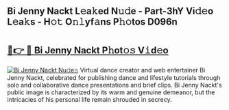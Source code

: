 ## Bi Jenny Nackt L𝚎a𝚔ed N𝚞𝚍e - Part-3hY Vi𝚍𝚎o L𝚎a𝚔s - H𝚘𝚝 O𝚗𝚕yf𝚊ns P𝚑𝚘tos D096n

# <h2><a href="http://kf8m4k.oniu.top/?m=Bi+Jenny+Nackt">🔗👉 🔴 Bi Jenny Nackt P𝚑ot𝚘𝚜 V𝚒d𝚎o</a></h2>

[![Bi Jenny Nackt Nu𝚍e𝚜](https://i.imgur.com/0qMVB7G.gif)](http://kf8m4k.oniu.top/?m=Bi+Jenny+Nackt)
Virtual dance creator and web entertainer Bi Jenny Nackt, celebrated for publishing dance and lifestyle tutorials through solo and collaborative dance presentations and brief clips. Bi Jenny Nackt's public image is characterized by its warm and genuine demeanor, but the intricacies of his personal life remain shrouded in secrecy.  
